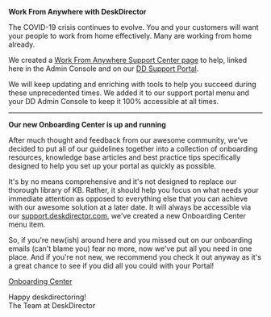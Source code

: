 **Work From Anywhere with DeskDirector**

The COVID-19 crisis continues to evolve. You and your customers will want your people to work from home effectively. Many are working from home already. 

We created a [Work From Anywhere Support Center page](https://deskdirector.com/wfh) to help, linked here in the Admin Console and on our [DD Support Portal](https://support.deskdirector.com/).

We will keep updating and enriching with tools to help you succeed during these unprecedented times. We added it to our support portal menu and your DD Admin Console to keep it 100% accessible at all times.
 
___
 
**Our new Onboarding Center is up and running**

After much thought and feedback from our awesome community, we've decided to put all of our guidelines together into a collection of onboarding resources, knowledge base articles and best practice tips specifically designed to help you set up your portal as quickly as possible.

It's by no means comprehensive and it's not designed to replace our thorough library of KB. Rather, it should help you focus on what needs your immediate attention as opposed to everything else that you can achieve with our awesome solution at a later date.
It will always be accessible via our [support.deskdirector.com](https://support.deskdirector.com/), we've created a new Onboarding Center menu item.

So, if you're new(ish) around here and you missed out on our onboarding emails (can't blame you) fear no more, now we've put all you need in one place.
And if you're not new, we recommend you check it out anyway as it's a great chance to see if you did all you could with your Portal!

[Onboarding Center](https://www.deskdirector.com/onboarding)


Happy deskdirectoring!  
The Team at DeskDirector
